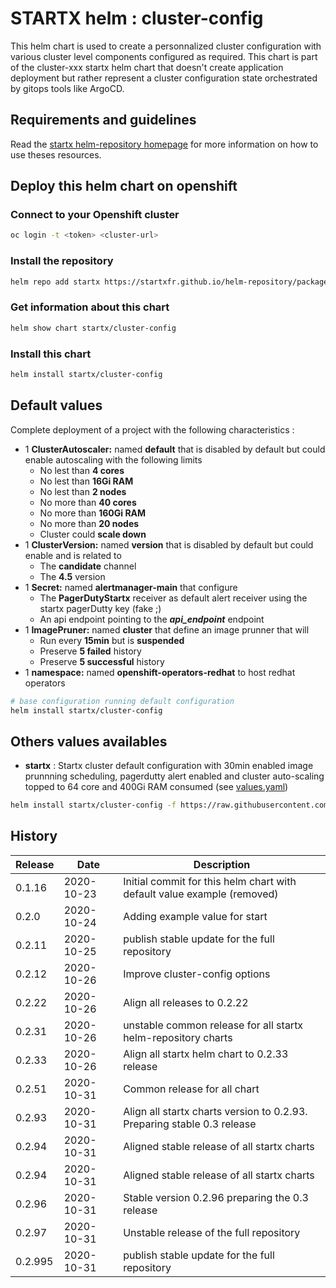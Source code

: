 # STARTX helm : cluster-config

This helm chart is used to create a personnalized cluster configuration with various cluster level components configured as required.
This chart is part of the cluster-xxx startx helm chart that doesn't create application deployment but rather represent a cluster configuration
state orchestrated by gitops tools like ArgoCD.

## Requirements and guidelines

Read the [startx helm-repository homepage](https://startxfr.github.io/helm-repository) for
more information on how to use theses resources.

## Deploy this helm chart on openshift

### Connect to your Openshift cluster

```bash
oc login -t <token> <cluster-url>
```

### Install the repository

```bash
helm repo add startx https://startxfr.github.io/helm-repository/packages/
```

### Get information about this chart

```bash
helm show chart startx/cluster-config
```

### Install this chart

```bash
helm install startx/cluster-config
```

## Default values

Complete deployment of a project with the following characteristics :

- 1 **ClusterAutoscaler:** named **default** that is disabled by default but could enable autoscaling with the following limits
  - No lest than **4 cores**
  - No lest than **16Gi RAM**
  - No lest than **2 nodes**
  - No more than **40 cores**
  - No more than **160Gi RAM**
  - No more than **20 nodes**
  - Cluster could **scale down**
- 1 **ClusterVersion:** named **version** that is disabled by default but could enable and is related to
  - The **candidate** channel
  - The **4.5** version
- 1 **Secret:** named **alertmanager-main** that configure
  - The **PagerDutyStartx** receiver as default alert receiver using the startx pagerDutty key (fake ;)
  - An api endpoint pointing to the **_api_endpoint_** endpoint
- 1 **ImagePruner:** named **cluster** that define an image prunner that will
  - Run every **15min** but is **suspended**
  - Preserve **5 failed** history
  - Preserve **5 successful** history
- 1 **namespace:** named **openshift-operators-redhat** to host redhat operators

```bash
# base configuration running default configuration
helm install startx/cluster-config
```

## Others values availables

- **startx** : Startx cluster default configuration with 30min enabled image prunnning scheduling, pagerdutty alert enabled and cluster auto-scaling topped to 64 core and 400Gi RAM consumed (see [values.yaml](https://raw.githubusercontent.com/startxfr/helm-repository/master/charts/cluster-config/values-startx.yaml))

```bash
helm install startx/cluster-config -f https://raw.githubusercontent.com/startxfr/helm-repository/master/charts/cluster-config/values-startx.yaml
```

## History

| Release | Date       | Description
| ------- | ---------- | -----------------------------------------------------
| 0.1.16  | 2020-10-23 | Initial commit for this helm chart with default value example (removed)
| 0.2.0   | 2020-10-24 | Adding example value for start
| 0.2.11  | 2020-10-25 | publish stable update for the full repository
| 0.2.12  | 2020-10-26 | Improve cluster-config options
| 0.2.22  | 2020-10-26 | Align all releases to 0.2.22
| 0.2.31  | 2020-10-26 | unstable common release for all startx helm-repository charts
| 0.2.33  | 2020-10-26 | Align all startx helm chart to 0.2.33 release
| 0.2.51  | 2020-10-31 | Common release for all chart
| 0.2.93  | 2020-10-31 | Align all startx charts version to 0.2.93. Preparing stable 0.3 release
| 0.2.94  | 2020-10-31 | Aligned stable release of all startx charts
| 0.2.94  | 2020-10-31 | Aligned stable release of all startx charts
| 0.2.96  | 2020-10-31 | Stable version 0.2.96 preparing the 0.3 release
| 0.2.97  | 2020-10-31 | Unstable release of the full repository
| 0.2.995  | 2020-10-31 | publish stable update for the full repository
